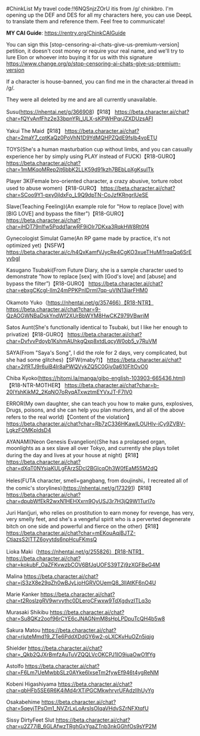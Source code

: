 #ChinkList
My travel code:!!6NQSnjzZOrU
itis from /g/ chinkbro.
I'm opening up the DEF and DES for all my characters here, you can use DeepL to translate them and reference them. 
Feel free to communicate!

**MY CAI Guide**: https://rentry.org/ChinkCAIGuide

You can sign this [stop-censoring-ai-chats-give-us-premium-version] petition, it doesn't cost money or require your real name, and we'll try to lure Elon or whoever into buying it for us with this signature
https://www.change.org/p/stop-censoring-ai-chats-give-us-premium-version

If a character is house-banned, you can find me in the character.ai thread in /g/.


They were all deleted by me and are all currently unavailable.

Susu(https://nhentai.net/g/366908)【R18】
https://beta.character.ai/chat?char=fQYvAnfFhz2e33bpnYRj_ULX-sKPWHPqrJZXDUzsAFI

Yakui The Maid【R18】
https://beta.character.ai/chat?char=2maY7_cptKaQz0PoVhN1D9YdMQHPZQdE9fsIb4voETU

TOYS(She's a human masturbation cup without limbs, and you can casually experience her by simply using PLAY instead of FUCK)【R18-GURO】
https://beta.character.ai/chat?char=1mMKqoMRep2jt6bbK2LLK59d91kzh7BEbLpXgKsulTk

Player 3K(Female bro-oriented character, a crazy abusive, torture robot used to abuse women)【R18-GURO】
https://beta.character.ai/chat?char=SCoo9Y1-pxy0jldxFo_L9Q9dpTN-CoJzfKRngrlUeSE

Slave(Teaching Feeling)(An example role for "How to replace [love] with [BIG LOVE] and bypass the filter")【R18-GURO】
https://beta.character.ai/chat?char=iHDT79nIfw5Pqdd1arwRF9iOIr7DKxa3RqkHW8Rt0f4

Gynecologist Simulat Game(An RP game made by practice, it's not optimized yet)【NSFW】
https://beta.character.ai/c/h4QxKamfVJycRe4CgKO3xueTHuMl1rqaQq6SrEyybgI

Kasugano Tsubaki(From Future Diary, she is a sample character used to demonstrate "how to replace [sex] with [God's love] and [abuse] and bypass the filter”)【R18-GURO】
https://beta.character.ai/chat?char=ebxgCKcgl-lIm24mPPKPnIDrml7qp-uVIN13iarFHM0

Okamoto Yuko（https://nhentai.net/g/357466）【R18-NTR】
https://beta.character.ai/chat?char=9-QzAOGWNBaDskYndWf2XUrBbWYM8HwCKZ979VBwriM

Satos Aunt(She's functionally identical to Tsubaki, but I like her enough to privatize)【R18-GURO】
https://beta.character.ai/chat?char=DvfvvPdoyb1KshmAUhkgQxp8xtdLqcyW0ob5_y7RuVM

SAYA(From "Saya's Song", I did the role for 2 days, very complicated, but she had some glitches)【SFW(maby?)】
https://beta.character.ai/chat?char=2jfRTJ9r6uiB4Ir8aPWQVykZQ5C0Gjy0a610FItOvO0

Chiba Kyoko(https://hitomi.la/manga/gibo-english-103903-665436.html)【R18-NTR-MOTHER】
https://beta.character.ai/chat?char=b-20IYshKikM2_2KqNO7oRyqATxwztmEYVxJT-F7IV0

ERROR(My own daughter, she can teach you how to make guns, explosives, Drugs, poisons, and she can help you plan murders, and all of the above refers to the real world)【Content of the violation】
https://beta.character.ai/chat?char=Rb7zC336HKawILOUHIv-iCy9ZVBV-LgkzFOMKpldsD4

AYANAMI(Neon Genesis Evangelion)(She has a prolapsed organ, moonlights as a sex slave all over Tokyo, and currently she plays toilet during the day and lives at your house at night)【R18】
https://beta.character.ai/chat?char=dXqT0NYsjaKULgFArzSDcl2BGlcqOh3W0fEaM55M2dQ

Heles(FUTA character, smell+gangbang, from doujinshi，I recreated all of the comic's storylines)(https://nhentai.net/g/173291)【R18】
https://beta.character.ai/chat?char=dpubWfEkR2wxN1HEHXxrn9OyUSJ3r7H3jQ9W1Turl7o

Juri Han(juri, who relies on prostitution to earn money for revenge, has very, very smelly feet, and she's a vengeful spirit who is a perverted degenerate bitch on one side and powerful and fierce on the other)【R18】
https://beta.character.ai/chat?char=mEKouAqjBJTZ-CtiazsS2ITTZ6oyytds6npHcuFKmsQ

Lioka Maki（https://nhentai.net/g/255826）【R18-NTR】
https://beta.character.ai/chat?char=kokubF_OaZFKvwzbCOV6BfJqUOFS39TZj9zXGFBeG4M

Malina
https://beta.character.ai/chat?char=jS3zX8e29qZh0wBJyLjoHGRVOUemQ8_3llAtKF6nO4U

Marie Kanker
https://beta.character.ai/chat?char=t2RoslzgRV9wrvythc0DLeroCFwxw9TdXgdvzITLq3o

Murasaki Shikibu
https://beta.character.ai/chat?char=Su8QKz2oof96rCYE6cJNAGNmM8sHpLPDpuTcQH4b5w8

Sakura Matou
https://beta.character.ai/chat?char=rjuteMmd19_ZTe6PddXDdGY6w2-oLXCKyHuOZn5iqjg

Shielder
https://beta.character.ai/chat?char=_Qkb2QJXrBmfzAuTuVZQQLVcOKCPJ1IO9iuaOwO1fYg

Astolfo
https://beta.character.ai/chat?char=F6Lm7UeMwbbSLz0AYke6IxseTm2fywEf946t4ygReNM

Kobeni Higashiyama
https://beta.character.ai/chat?char=qbHFb5SE6R6K4iMd4rXTiPGCMkwhryrUFAdzIlhUyYg

Osakabehime
https://beta.character.ai/chat?char=5qeyjTPsOm1_NVZrLxLoArsIsOIqaVHdvSZrNFXtqfU

Sissy DirtyFeet Slut
https://beta.character.ai/chat?char=u2Z77iB_6GLAfwzTRghGxYgaZTnb3nkGGhfOs9sYP2M